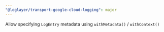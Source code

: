 ```yaml
---
"@loglayer/transport-google-cloud-logging": major
---
```


Allow specifying `LogEntry` metadata using `withMetadata()` / `withContext()`
